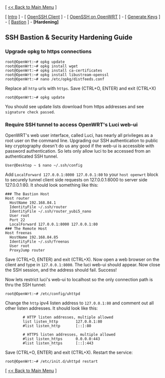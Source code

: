 [ [<< Back to Main Menu](https://github.com/seth586/guides/blob/master/README.md) ]

[ [Intro](README.md) ] - [ [OpenSSH Client](1_install_client.md) ] - [ [OpenSSH on OpenWRT](2_install_openssh.md) ] - [ [Generate Keys](3_keys.md) ] - [ [Bastion](4_bastion.md) ] - **[Hardening]**

## SSH Bastion & Security Hardening Guide
### Upgrade opkg to https connections
```
root@OpenWrt:~# opkg update
root@OpenWrt:~# opkg install wget
root@OpenWrt:~# opkg install ca-certificates
root@OpenWrt:~# opkg install libustream-openssl
root@OpenWrt:~# nano /etc/opkg/distfeeds.conf
```
Replace all `http` urls with `https`. Save (CTRL+O, ENTER) and exit (CTRL+X)
```
root@OpenWrt:~# opkg update
```
You should see update lists download from https addresses and see `signature check passed`.

### Require SSH tunnel to access OpenWRT's Luci web-ui
OpenWRT's web user interface, called Luci, has nearly all privileges as a root user on the command line. Upgrading our SSH authentication to public key cryptography doesn't do us any good if the web-ui is accessible with password authentication. So lets only allow luci to be accessed from an authenticated SSH tunnel.

```
User@Desktop ~ $ nano ~/.ssh/config
```
Add `LocalForward 127.0.0.1:8000 127.0.0.1:80` to your `host openwrt` block to securely tunnel client side requests on 127.0.0.1:8000 to server side 127.0.0.1:80. It should look something like this:
```
### The Bastion Host
Host router
  HostName 192.168.84.1
  IdentityFile ~/.ssh/router
  IdentityFile ~/.ssh/router_yubi5_nano
  User root
  Port 22
  LocalForward 127.0.0.1:8000 127.0.0.1:80
### The Remote Host
Host freenas
  HostName 192.168.84.85
  IdentityFile ~/.ssh/freenas
  User root
  ProxyJump router
```
Save (CTRL+O, ENTER) and exit (CTRL+X). Now open a web browser on the client and type in `127.0.0.1:8000`. The luci web-ui should appear. Now close the SSH session, and the address should fail. Success!

Now lets restrict luci's web-ui to localhost so the only connection path is thru the SSH tunnel:

```
root@OpenWrt:~# /etc/config/uhttpd
```
Change the `http` ipv4 listen address to `127.0.0.1:80` and comment out all other listen addresses. It should look like this:
```
        # HTTP listen addresses, multiple allowed
        list listen_http        127.0.0.1:80
        #list listen_http       [::]:80

        # HTTPS listen addresses, multiple allowed
        #list listen_https      0.0.0.0:443
        #list listen_https      [::]:443
```
Save (CTRL+O, ENTER) and exit (CTRL+X). Restart the service:
```
root@OpenWrt:~# /etc/init.d/uhttpd restart
```


[ [<< Back to Main Menu](https://github.com/seth586/guides/blob/master/README.md) ]

